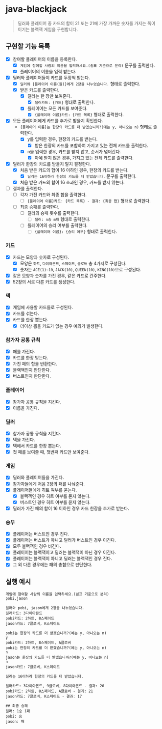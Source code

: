 # java-blackjack

> 딜러와 플레이어 중 카드의 합이 21 또는 21에 가장 가까운 숫자를 가지는 쪽이 이기는 블랙젝 게임을 구현합니다.

## 구현할 기능 목록

- [x] 참여할 플레이어의 이름을 등록한다.
    - [x] `게임에 참여할 사람의 이름을 입력하세요.(쉼표 기준으로 분리)` 문구를 출력한다.
    - [x] 플레이어의 이름을 입력 받는다.
- [x] 딜러와 플레이어들이 카드를 두장씩 받는다.
    - [x] `딜러와 {플레이어 이름(들)}에게 2장을 나누었습니다.` 형태로 출력한다.
    - [x] 받은 카드를 출력한다.
        - [x] 딜러는 한 장만 보여준다.
            - [x] `딜러카드: {카드}` 형태로 출력한다.
        - [x] 플레이어는 모든 카드를 보여준다.
            - [x] `{플레이어 이름}카드: {카드 목록}` 형태로 출력한다.
- [x] 모든 플레이어에게 카드를 추가로 받을지 확인한다.
    - `{플레이어 이름}는 한장의 카드를 더 받겠습니까?(예는 y, 아니오는 n)` 형태로 출력한다.
        - [x] y를 입력한 경우, 한장의 카드를 받는다.
            - [x] 받은 한장의 카드를 포함하여 가지고 있는 전체 카드를 출력한다.
        - [x] n을 입력한 경우, 카드를 받지 않고, 순서가 넘어간다.
            - [x] 아예 받지 않은 경우, 가지고 있는 전체 카드를 출력한다.
- [x] 딜러가 한장의 카드를 받을지 말지 결정한다.
    - [x] 처음 받은 카드의 합이 16 이하인 경우, 한장의 카드를 받는다.
        - [x] `딜러는 16이하라 한장의 카드를 더 받았습니다.` 문구를 출력한다.
    - [x] 처음 받은 카드의 합이 16 초과인 경우, 카드를 받지 않는다.
- [ ] 결과를 출력한다.
    - [ ] 각자 가진 카드와 최종 합을 출력한다.
        - [ ] `{플레이어 이름}카드: {카드 목록} - 결과: {최종 합}` 형태로 출력한다.
    - [ ] 최종 승패를 출력한다.
        - [ ] 딜러의 승패 횟수를 출력한다.
            - [ ] `딜러: n승 m패` 형태로 출력한다.
        - [ ] 플레이어의 승리 여부를 출력한다.
            - [ ] `{플레이어 이름}: {승리 여부}` 형태로 출력한다.

### 카드

- [x] 카드는 모양과 숫자로 구성된다.
    - [x] 모양은 `하트`, `다이아몬드`, `스페이드`, `클로버` 총 4가지로 구성된다.
    - [x] 숫자는 `ACE(1)~10`, `JACK(10)`, `QUEEN(10)`, `KING(10)`으로 구성된다.
- [x] 같은 모양과 숫자를 가진 경우, 같은 카드로 간주한다.
- [x] 52장의 서로 다른 카드를 생성한다.

### 덱

- [x] 게임에 사용할 카드들로 구성된다.
- [x] 카드를 섞는다.
- [x] 카드를 한장 뽑는다.
    - [x] 더이상 뽑을 카드가 없는 경우 예외가 발생한다.

### 참가자 공통 규칙

- [x] 패를 가진다.
- [x] 카드를 한장 받는다.
- [x] 가진 패의 합을 반환한다.
- [x] 블랙잭인지 판단한다.
- [x] 버스트인지 판단한다.

### 플레이어

- [x] 참가자 공통 규칙을 지킨다.
- [x] 이름을 가진다.

### 딜러

- [x] 참가자 공통 규칙을 지킨다.
- [x] 덱을 가진다.
- [x] 덱에서 카드를 한장 뽑는다.
- [x] 첫 패를 보여줄 때, 첫번째 카드만 보여준다.

### 게임

- [x] 딜러와 플레이어들을 가진다.
- [x] 참가자들에게 처음 2장의 패를 나눠준다.
- [x] 플레이어들에게 히트 여부를 묻는다.
    - [x] 블랙잭인 경우 히트 여부를 묻지 않는다.
    - [x] 버스트인 경우 히트 여부를 묻지 않는다.
- [x] 딜러가 가진 패의 합이 16 이하인 경우 카드 한장을 추가로 받는다.

### 승부

- [x] 플레이어는 버스트인 경우 진다.
- [x] 플레이어는 버스트가 아니고 딜러가 버스트인 경우 이긴다.
- [x] 모두 블랙잭인 경우 비긴다.
- [x] 플레이어는 블랙잭이고 딜러는 블랙잭이 아닌 경우 이긴다.
- [x] 플레이어는 블랙잭이 아니고 딜러는 블랙잭인 경우 진다.
- [x] 그 외 다른 경우에는 패의 총합으로 판단한다.

## 실행 예시

```text
게임에 참여할 사람의 이름을 입력하세요.(쉼표 기준으로 분리)
pobi,jason

딜러와 pobi, jason에게 2장을 나누었습니다.
딜러카드: 3다이아몬드
pobi카드: 2하트, 8스페이드
jason카드: 7클로버, K스페이드

pobi는 한장의 카드를 더 받겠습니까?(예는 y, 아니오는 n)
y
pobi카드: 2하트, 8스페이드, A클로버
pobi는 한장의 카드를 더 받겠습니까?(예는 y, 아니오는 n)
n
jason는 한장의 카드를 더 받겠습니까?(예는 y, 아니오는 n)
n
jason카드: 7클로버, K스페이드

딜러는 16이하라 한장의 카드를 더 받았습니다.

딜러카드: 3다이아몬드, 9클로버, 8다이아몬드 - 결과: 20
pobi카드: 2하트, 8스페이드, A클로버 - 결과: 21
jason카드: 7클로버, K스페이드 - 결과: 17

## 최종 승패
딜러: 1승 1패
pobi: 승 
jason: 패
```
